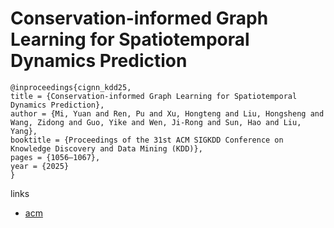 # Conservation-informed Graph Learning for Spatiotemporal Dynamics Prediction

```
@inproceedings{cignn_kdd25,
title = {Conservation-informed Graph Learning for Spatiotemporal Dynamics Prediction},
author = {Mi, Yuan and Ren, Pu and Xu, Hongteng and Liu, Hongsheng and Wang, Zidong and Guo, Yike and Wen, Ji-Rong and Sun, Hao and Liu, Yang},
booktitle = {Proceedings of the 31st ACM SIGKDD Conference on Knowledge Discovery and Data Mining (KDD)},
pages = {1056–1067},
year = {2025}
}
```

links
- [acm](https://dl.acm.org/doi/10.1145/3690624.3709244)
